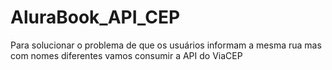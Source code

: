 # AluraBook_API_CEP
 Para solucionar o problema de que os usuários informam a mesma rua mas com nomes diferentes vamos consumir a API do ViaCEP 
